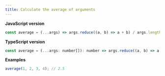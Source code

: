 ```yaml
---
title: Calculate the average of arguments
---
```


**JavaScript version**

```js
const average = (...args) => args.reduce((a, b) => a + b) / args.length;
```

**TypeScript version**

```js
const average = (...args: number[]): number => args.reduce((a, b) => a + b) / args.length;
```

**Examples**

```js
average(1, 2, 3, 4); // 2.5
```
